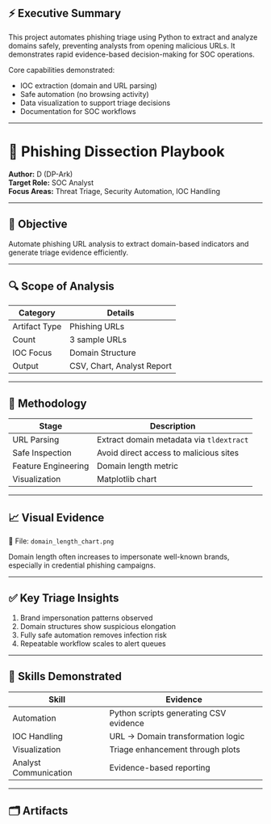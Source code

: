 ## ⚡ Executive Summary

This project automates phishing triage using Python to extract and analyze domains safely, preventing analysts from opening malicious URLs. It demonstrates rapid evidence-based decision-making for SOC operations.

Core capabilities demonstrated:
- IOC extraction (domain and URL parsing)
- Safe automation (no browsing activity)
- Data visualization to support triage decisions
- Documentation for SOC workflows

---

# 🧠 Phishing Dissection Playbook

**Author:** D (DP-Ark)  
**Target Role:** SOC Analyst  
**Focus Areas:** Threat Triage, Security Automation, IOC Handling  

---

## 🎯 Objective
Automate phishing URL analysis to extract domain-based indicators and generate triage evidence efficiently.

---

## 🔍 Scope of Analysis
| Category | Details |
|---------|---------|
| Artifact Type | Phishing URLs |
| Count | 3 sample URLs |
| IOC Focus | Domain Structure |
| Output | CSV, Chart, Analyst Report |

---

## 🧪 Methodology
| Stage | Description |
|------|-------------|
| URL Parsing | Extract domain metadata via `tldextract` |
| Safe Inspection | Avoid direct access to malicious sites |
| Feature Engineering | Domain length metric |
| Visualization | Matplotlib chart |

---

## 📈 Visual Evidence
📎 File: `domain_length_chart.png`

Domain length often increases to impersonate well-known brands, especially in credential phishing campaigns.

---

## ✅ Key Triage Insights
1. Brand impersonation patterns observed  
2. Domain structures show suspicious elongation  
3. Fully safe automation removes infection risk  
4. Repeatable workflow scales to alert queues

---

## 🧠 Skills Demonstrated
| Skill | Evidence |
|------|----------|
| Automation | Python scripts generating CSV evidence |
| IOC Handling | URL → Domain transformation logic |
| Visualization | Triage enhancement through plots |
| Analyst Communication | Evidence-based reporting |

---

## 🗂️ Artifacts
